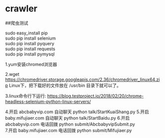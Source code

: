 # crawler

##爬虫测试

sudo easy_install pip <br />
sudo pip install selenium <br />
sudo  pip install pyquery <br />
sudo pip install requests <br />
sudo pip install pymysql  <br />

1.yum安装chromed浏览器 

2.wget https://chromedriver.storage.googleapis.com/2.36/chromedriver_linux64.zip
Linux下，把下载好的文件放在 /usr/bin 目录下就可以了。

3.linux命令行下运行:
https://blog.testproject.io/2018/02/20/chrome-headless-selenium-python-linux-servers/

4.开启 abcbabyvip.com 自动聊天
python talk/StartKuaiShang.py
5.开启 baby.mifujiaer.com 自动聊天
python talk/StartBaidu.py
6.开启 abcbabyvip.com 电话回拨
python submit/AbcbabyvipSubmit.py  
7.开启 baby.mifujiaer.com 电话回拨
python submit/Mifujiaer.py
